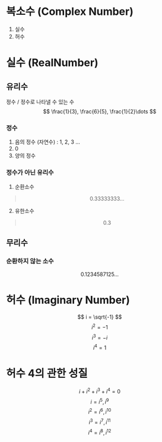 # 복소수 (Complex Number)
1. 실수
2. 허수

# 실수 (RealNumber)
## 유리수
정수 / 정수로 나타낼 수 있는 수
$$ \frac{1}{3}, \frac{6}{5}, \frac{1}{2}\dots $$
### 정수
1. 음의 정수 (자연수) : 1, 2, 3 ...
2. 0
3. 양의 정수

### 정수가 아닌 유리수
1. 순환소수
> $$ 0.33333333\dots $$
2. 유한소수
> $$ 0.3 $$

## 무리수
### 순환하지 않는 소수
$$ 0.1234587125\dots $$

# 허수 (Imaginary Number)
$$ i = \sqrt{-1} $$
$$ i^2 = -1 $$
$$ i^3 = -i  $$
$$ i^4 = 1 $$

# 허수 4의 관한 성질
$$ i + i^2 + i^3 + i^4 = 0 $$
$$ i = i^5, i^9 $$
$$ i^2 = i^6, i^10 $$
$$ i^3 = i^7, i^11 $$ 
$$ i^4 = i^8, i^12 $$